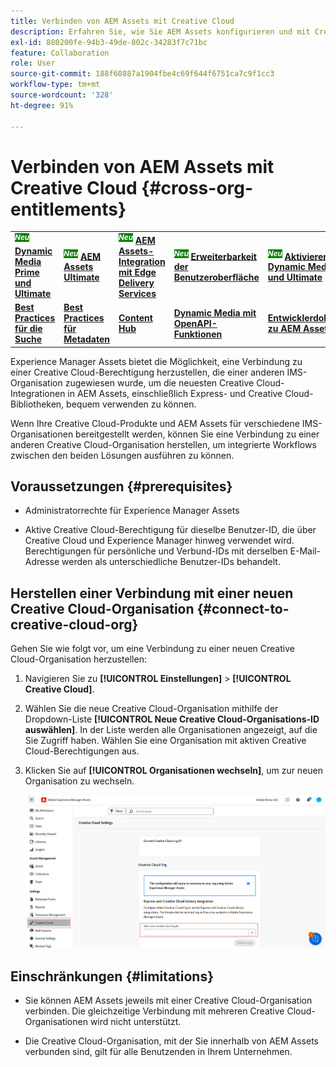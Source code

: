 ```yaml
---
title: Verbinden von AEM Assets mit Creative Cloud
description: Erfahren Sie, wie Sie AEM Assets konfigurieren und mit Creative Cloud verbinden. Stellen Sie eine Verbindung zu einer Creative Cloud-Berechtigung her, die einer anderen IMS-Organisation zugewiesen wurde, um die neuesten Creative Cloud-Integrationen in AEM Assets, einschließlich Express- und Creative Cloud-Bibliotheken, bequem verwenden zu können.
exl-id: 880200fe-94b3-49de-802c-34283f7c71bc
feature: Collaboration
role: User
source-git-commit: 188f60887a1904fbe4c69f644f6751ca7c9f1cc3
workflow-type: tm+mt
source-wordcount: '328'
ht-degree: 91%

---
```


# Verbinden von AEM Assets mit Creative Cloud  {#cross-org-entitlements}

<table>
    <tr>
        <td>
            <sup style= "background-color:#008000; color:#FFFFFF; font-weight:bold"><i>Neu</i></sup> <a href="/help/assets/dynamic-media/dm-prime-ultimate.md"><b>Dynamic Media Prime und Ultimate</b></a>
        </td>
        <td>
            <sup style= "background-color:#008000; color:#FFFFFF; font-weight:bold"><i>Neu</i></sup> <a href="/help/assets/assets-ultimate-overview.md"><b>AEM Assets Ultimate</b></a>
        </td>
        <td>
            <sup style= "background-color:#008000; color:#FFFFFF; font-weight:bold"><i>Neu</i></sup> <a href="/help/assets/integrate-aem-assets-edge-delivery-services.md"><b>AEM Assets-Integration mit Edge Delivery Services</b></a>
        </td>
        <td>
            <sup style= "background-color:#008000; color:#FFFFFF; font-weight:bold"><i>Neu</i></sup> <a href="/help/assets/aem-assets-view-ui-extensibility.md"><b>Erweiterbarkeit der Benutzeroberfläche</b></a>
        </td>
          <td>
            <sup style= "background-color:#008000; color:#FFFFFF; font-weight:bold"><i>Neu</i></sup> <a href="/help/assets/dynamic-media/enable-dynamic-media-prime-and-ultimate.md"><b>Aktivieren von Dynamic Media Prime und Ultimate</b></a>
        </td>
    </tr>
    <tr>
        <td>
            <a href="/help/assets/search-best-practices.md"><b>Best Practices für die Suche</b></a>
        </td>
        <td>
            <a href="/help/assets/metadata-best-practices.md"><b>Best Practices für Metadaten</b></a>
        </td>
        <td>
            <a href="/help/assets/product-overview.md"><b>Content Hub</b></a>
        </td>
        <td>
            <a href="/help/assets/dynamic-media-open-apis-overview.md"><b>Dynamic Media mit OpenAPI-Funktionen</b></a>
        </td>
        <td>
            <a href="https://developer.adobe.com/experience-cloud/experience-manager-apis/"><b>Entwicklerdokumentation zu AEM Assets</b></a>
        </td>
    </tr>
</table>

Experience Manager Assets bietet die Möglichkeit, eine Verbindung zu einer Creative Cloud-Berechtigung herzustellen, die einer anderen IMS-Organisation zugewiesen wurde, um die neuesten Creative Cloud-Integrationen in AEM Assets, einschließlich Express- und Creative Cloud-Bibliotheken, bequem verwenden zu können.

Wenn Ihre Creative Cloud-Produkte und AEM Assets für verschiedene IMS-Organisationen bereitgestellt werden, können Sie eine Verbindung zu einer anderen Creative Cloud-Organisation herstellen, um integrierte Workflows zwischen den beiden Lösungen ausführen zu können.

## Voraussetzungen {#prerequisites}

* Administratorrechte für Experience Manager Assets

* Aktive Creative Cloud-Berechtigung für dieselbe Benutzer-ID, die über Creative Cloud und Experience Manager hinweg verwendet wird. Berechtigungen für persönliche und Verbund-IDs mit derselben E-Mail-Adresse werden als unterschiedliche Benutzer-IDs behandelt.

## Herstellen einer Verbindung mit einer neuen Creative Cloud-Organisation {#connect-to-creative-cloud-org}

Gehen Sie wie folgt vor, um eine Verbindung zu einer neuen Creative Cloud-Organisation herzustellen:

1. Navigieren Sie zu **[!UICONTROL Einstellungen]** > **[!UICONTROL Creative Cloud]**.

1. Wählen Sie die neue Creative Cloud-Organisation mithilfe der Dropdown-Liste **[!UICONTROL Neue Creative Cloud-Organisations-ID auswählen]**. In der Liste werden alle Organisationen angezeigt, auf die Sie Zugriff haben. Wählen Sie eine Organisation mit aktiven Creative Cloud-Berechtigungen aus.

1. Klicken Sie auf **[!UICONTROL Organisationen wechseln]**, um zur neuen Organisation zu wechseln.

   ![Organisationsübergreifende Berechtigungen](assets/cross-org-entitlements.png)

## Einschränkungen {#limitations}

* Sie können AEM Assets jeweils mit einer Creative Cloud-Organisation verbinden. Die gleichzeitige Verbindung mit mehreren Creative Cloud-Organisationen wird nicht unterstützt.

* Die Creative Cloud-Organisation, mit der Sie innerhalb von AEM Assets verbunden sind, gilt für alle Benutzenden in Ihrem Unternehmen.
